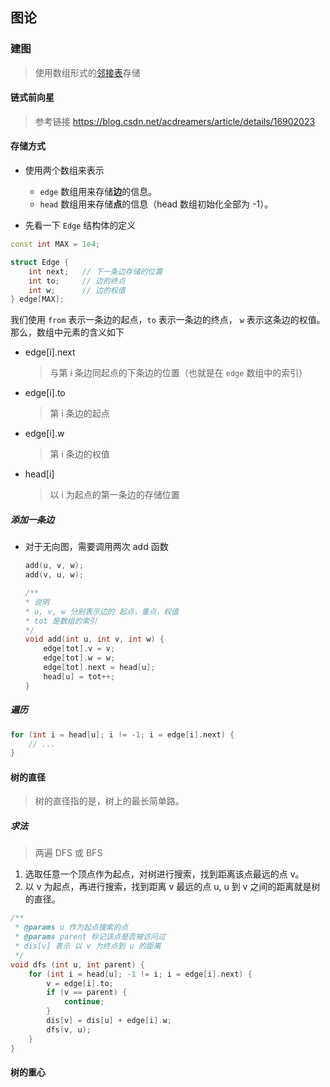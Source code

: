 ## 图论
### 建图
> 使用数组形式的[邻接表](https://zh.wikipedia.org/wiki/%E9%82%BB%E6%8E%A5%E8%A1%A8)存储

#### 链式前向星
> 参考链接 https://blog.csdn.net/acdreamers/article/details/16902023

#### 存储方式
* 使用两个数组来表示
    * `edge` 数组用来存储**边**的信息。
    * `head` 数组用来存储**点**的信息（head 数组初始化全部为 -1）。

* 先看一下 `Edge` 结构体的定义
```cpp
const int MAX = 1e4;

struct Edge {
    int next;   // 下一条边存储的位置
    int to;     // 边的终点
    int w;      // 边的权值
} edge[MAX];
```
我们使用 `from` 表示一条边的起点，`to` 表示一条边的终点， `w` 表示这条边的权值。
那么，数组中元素的含义如下
* edge[i].next  
    > 与第 i 条边同起点的下条边的位置（也就是在 `edge` 数组中的索引）
* edge[i].to  
    > 第 i 条边的起点
* edge[i].w  
    > 第 i 条边的权值
* head[i]  
    > 以 i 为起点的第一条边的存储位置

##### 添加一条边
* 对于无向图，需要调用两次 add 函数
    ```cpp
    add(u, v, w);
    add(v, u, w);
    ```
    
    ```cpp
    /**
    * 说明
    * u, v, w 分别表示边的 起点，重点，权值
    * tot 是数组的索引
    */
    void add(int u, int v, int w) {
        edge[tot].v = v;
        edge[tot].w = w;
        edge[tot].next = head[u];
        head[u] = tot++;
    }
   ```

##### 遍历
```cpp
for (int i = head[u]; i != -1; i = edge[i].next) {
    // ...
}
```

#### 树的直径
> 树的直径指的是，树上的最长简单路。

##### 求法
> 两遍 DFS 或 BFS
1. 选取任意一个顶点作为起点，对树进行搜索，找到距离该点最远的点 v。
1. 以 v 为起点，再进行搜索，找到距离 v 最远的点 u, u 到 v 之间的距离就是树的直径。
```cpp
/**
 * @params u 作为起点搜索的点
 * @params parent 标记该点是否被访问过
 * dis[v] 表示 以 v 为终点到 u 的距离
 */
void dfs (int u, int parent) {
    for (int i = head[u]; -1 != i; i = edge[i].next) {
        v = edge[i].to;
        if (v == parent) {
            continue;
        }
        dis[v] = dis[u] + edge[i].w;
        dfs(v, u);
    }
}
```

#### 树的重心

